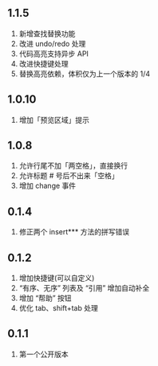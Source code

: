 ## 1.1.5
1. 新增查找替换功能
2. 改进 undo/redo 处理
3. 代码高亮支持异步 API
4. 改进快捷键处理
5. 替换高亮依赖，体积仅为上一个版本的 1/4

## 1.0.10
1. 增加「预览区域」提示

## 1.0.8
1. 允许行尾不加「两空格」，直接换行
2. 允许标题 # 号后不出来「空格」
3. 增加 change 事件

## 0.1.4
1. 修正两个 insert*** 方法的拼写错误

## 0.1.2
1. 增加快捷键(可以自定义)
2. “有序、无序” 列表及 “引用” 增加自动补全
3. 增加 “帮助” 按钮
4. 优化 tab、shift+tab 处理

## 0.1.1
1. 第一个公开版本
